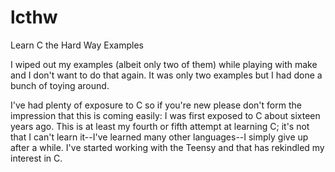 lcthw
=====

Learn C the Hard Way Examples

I wiped out my examples (albeit only two of them) while playing with
make and I don't want to do that again. It was only two examples but I
had done a bunch of toying around.

I've had plenty of exposure to C so if you're new please don't form the
impression that this is coming easily: I was first exposed to C about
sixteen years ago. This is at least my fourth or fifth attempt at
learning C; it's not that I can't learn it--I've learned many other
languages--I simply give up after a while. I've started working with the
Teensy and that has rekindled my interest in C.
